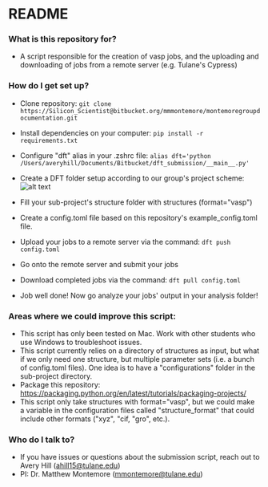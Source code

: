 # README #

### What is this repository for? ###

* A script responsible for the creation of vasp jobs, and the uploading and downloading of jobs from a remote server (e.g. Tulane's Cypress)

### How do I get set up? ###

* Clone repository:
    `git clone https://Silicon_Scientist@bitbucket.org/mmmontemore/montemoregroupdocumentation.git`
* Install dependencies on your computer:
    `pip install -r requirements.txt`
* Configure "dft" alias in your .zshrc file:
    `alias dft='python /Users/averyhill/Documents/Bitbucket/dft_submission/__main__.py'`

* Create a DFT folder setup according to our group's project scheme:
    ![alt text](<../../../../../var/folders/yf/g4qx_p5929jcvzyg7pwr1rww0000gn/T/TemporaryItems/NSIRD_screencaptureui_jpytDI/Screenshot 2024-05-24 at 10.14.11 AM.png>)
* Fill your sub-project's structure folder with structures (format="vasp")
* Create a config.toml file based on this repository's example_config.toml file.
* Upload your jobs to a remote server via the command:
    `dft push config.toml`
* Go onto the remote server and submit your jobs
* Download completed jobs via the command:
    `dft pull config.toml`
* Job well done! Now go analyze your jobs' output in your analysis folder!

### Areas where we could improve this script:
* This script has only been tested on Mac. Work with other students who use Windows to troubleshoot issues.
* This script currently relies on a directory of structures as input, but what if we only need one structure, but multiple parameter sets (i.e. a bunch of config.toml files). One idea is to have a "configurations" folder in the sub-project directory.
* Package this repository: https://packaging.python.org/en/latest/tutorials/packaging-projects/
* This script only take structures with format="vasp", but we could make a variable in the configuration files called "structure_format" that could include other formats ("xyz", "cif, "gro", etc.).



### Who do I talk to? ###

* If you have issues or questions about the submission script, reach out to Avery Hill (ahill15@tulane.edu)
* PI: Dr. Matthew Montemore (mmontemore@tulane.edu)
